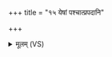 +++
title = "१५ येषां पश्चात्प्रपदानि"

+++
<details><summary>मूलम् (VS)</summary>

येषां॑ प॒श्चात्प्रप॑दानि पु॒रः पार्ष्णीः॑ पु॒रो मुखा॑। ख॑ल॒जाः श॑कधूम॒जा उरु॑ण्डा॒ ये च॑ मट्म॒टाः कु॒म्भमु॑ष्का अया॒शवः॑। तान॒स्या ब्र॑ह्मणस्पते प्रतीबो॒धेन॑ नाशय ॥
</details>